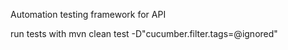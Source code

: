 Automation testing framework for API

run tests with mvn clean test -D"cucumber.filter.tags=@ignored"